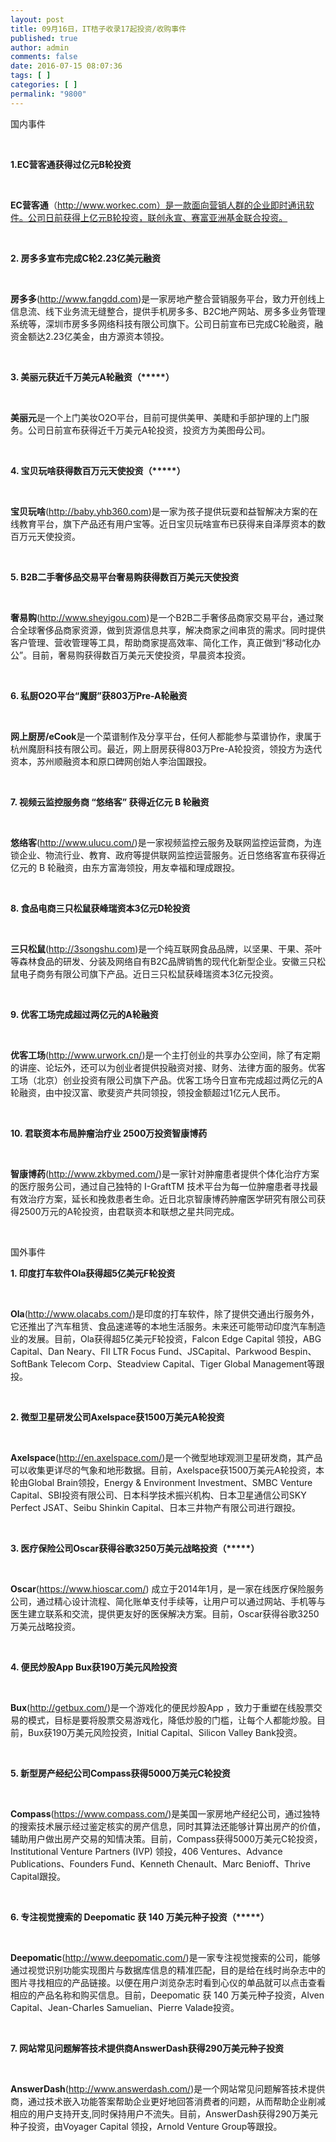```yaml
---
layout: post
title: 09月16日，IT桔子收录17起投资/收购事件
published: true
author: admin
comments: false
date: 2016-07-15 08:07:36
tags: [ ]
categories: [ ]
permalink: "9800"
---
```

国内事件

&nbsp;

**1.EC营客通获得过亿元B轮投资**

&nbsp;

**EC营客通**（http://www.workec.com）是一款面向营销人群的企业即时通讯软件。公司日前获得上亿元B轮投资，联创永宣、赛富亚洲基金联合投资。

&nbsp;

**2. 房多多宣布完成C轮2.23亿美元融资**

&nbsp;

**房多多**(http://www.fangdd.com)是一家房地产整合营销服务平台，致力开创线上信息流、线下业务流无缝整合，提供手机房多多、B2C地产网站、房多多业务管理系统等，深圳市房多多网络科技有限公司旗下。公司日前宣布已完成C轮融资，融资金额达2.23亿美金，由方源资本领投。

&nbsp;

**3. 美丽元获近千万美元A轮融资（\*****）**

&nbsp;

**美丽元**是一个上门美妆O2O平台，目前可提供美甲、美睫和手部护理的上门服务。公司日前宣布获得近千万美元A轮投资，投资方为美图母公司。

&nbsp;

**4. 宝贝玩啥获得数百万元天使投资（\*****）**

&nbsp;

**宝贝玩啥**(http://baby.yhb360.com)是一家为孩子提供玩耍和益智解决方案的在线教育平台，旗下产品还有用户宝等。近日宝贝玩啥宣布已获得来自泽厚资本的数百万元天使投资。

&nbsp;

**5. B2B二手奢侈品交易平台奢易购获得数百万美元天使投资**

&nbsp;

**奢易购**(http://www.sheyigou.com)是一个B2B二手奢侈品商家交易平台，通过聚合全球奢侈品商家资源，做到货源信息共享，解决商家之间串货的需求。同时提供客户管理、营收管理等工具，帮助商家提高效率、简化工作，真正做到“移动化办公”。目前，奢易购获得数百万美元天使投资，早晨资本投资。

&nbsp;

**6. 私厨O2O平台“魔厨”获803万Pre-A轮融资**

&nbsp;

**网上厨房/eCook**是一个菜谱制作及分享平台，任何人都能参与菜谱协作，隶属于杭州魔厨科技有限公司。最近，网上厨房获得803万Pre-A轮投资，领投方为迭代资本，苏州顺融资本和原口碑网创始人李治国跟投。

&nbsp;

**7. 视频云监控服务商 “悠络客” 获得近亿元 B 轮融资**

&nbsp;

**悠络客**(http://www.ulucu.com/)是一家视频监控云服务及联网监控运营商，为连锁企业、物流行业、教育、政府等提供联网监控运营服务。近日悠络客宣布获得近亿元的 B 轮融资，由东方富海领投，用友幸福和理成跟投。

&nbsp;

**8. 食品电商三只松鼠获峰瑞资本3亿元D轮投资**

&nbsp;

**三只松鼠**(http://3songshu.com)是一个纯互联网食品品牌，以坚果、干果、茶叶等森林食品的研发、分装及网络自有B2C品牌销售的现代化新型企业。安徽三只松鼠电子商务有限公司旗下产品。近日三只松鼠获峰瑞资本3亿元投资。

&nbsp;

**9. 优客工场完成超过两亿元的A轮融资**

&nbsp;

**优客工场**(http://www.urwork.cn/)是一个主打创业的共享办公空间，除了有定期的讲座、论坛外，还可以为创业者提供投融资对接、财务、法律方面的服务。优客工场（北京）创业投资有限公司旗下产品。优客工场今日宣布完成超过两亿元的A轮融资，由中投汉富、歌斐资产共同领投，领投金额超过1亿元人民币。

&nbsp;

**10. 君联资本布局肿瘤治疗业 2500万投资智康博药**

&nbsp;

**智康博药**(http://www.zkbymed.com/)是一家针对肿瘤患者提供个体化治疗方案的医疗服务公司，通过自己独特的 I-GraftTM 技术平台为每一位肿瘤患者寻找最有效治疗方案，延长和挽救患者生命。近日北京智康博药肿瘤医学研究有限公司获得2500万元的A轮投资，由君联资本和联想之星共同完成。

&nbsp;

国外事件
  
**1. 印度打车软件Ola获得超5亿美元F轮投资**

&nbsp;

**Ola**(http://www.olacabs.com/)是印度的打车软件，除了提供交通出行服务外，它还推出了汽车租赁、食品速递等的本地生活服务。未来还可能带动印度汽车制造业的发展。目前，Ola获得超5亿美元F轮投资，Falcon Edge Capital 领投，ABG Capital、Dan Neary、FII LTR Focus Fund、JSCapital、Parkwood Bespin、SoftBank Telecom Corp、Steadview Capital、Tiger Global Management等跟投。

&nbsp;

**2. 微型卫星研发公司Axelspace获1500万美元A轮投资**

&nbsp;

**Axelspace**(http://en.axelspace.com/)是一个微型地球观测卫星研发商，其产品可以收集更详尽的气象和地形数据。目前，Axelspace获1500万美元A轮投资，本轮由Global Brain领投，Energy & Environment Investment、SMBC Venture Capital、SBI投资有限公司、日本科学技术振兴机构、日本卫星通信公司SKY Perfect JSAT、Seibu Shinkin Capital、日本三井物产有限公司进行跟投。

&nbsp;

**3. 医疗保险公司Oscar获得谷歌3250万美元战略投资（\*****）**

&nbsp;

**Oscar**(https://www.hioscar.com/) 成立于2014年1月，是一家在线医疗保险服务公司，通过精心设计流程、简化账单支付手续等，让用户可以通过网站、手机等与医生建立联系和交流，提供更友好的医保解决方案。目前，Oscar获得谷歌3250万美元战略投资。

&nbsp;

**4. 便民炒股App Bux获190万美元风险投资**

&nbsp;

**Bux**(http://getbux.com/)是一个游戏化的便民炒股App ，致力于重塑在线股票交易的模式，目标是要将股票交易游戏化，降低炒股的门槛，让每个人都能炒股。目前，Bux获190万美元风险投资，Initial Capital、Silicon Valley Bank投资。

&nbsp;

**5. 新型房产经纪公司Compass获得5000万美元C轮投资**

&nbsp;

**Compass**(https://www.compass.com/)是美国一家房地产经纪公司，通过独特的搜索技术展示经过鉴定核实的房产信息，同时其算法还能够计算出房产的价值，辅助用户做出房产交易的知情决策。目前，Compass获得5000万美元C轮投资，Institutional Venture Partners (IVP) 领投，406 Ventures、Advance Publications、Founders Fund、Kenneth Chenault、Marc Benioff、Thrive Capital跟投。

&nbsp;

**6. 专注视觉搜索的 Deepomatic 获 140 万美元种子投资（\*****）**

&nbsp;

**Deepomatic**(http://www.deepomatic.com/)是一家专注视觉搜索的公司，能够通过视觉识别功能实现图片与数据库信息的精准匹配，目的是给在线时尚杂志中的图片寻找相应的产品链接。以便在用户浏览杂志时看到心仪的单品就可以点击查看相应的产品名称和购买信息。目前，Deepomatic 获 140 万美元种子投资，Alven Capital、Jean-Charles Samuelian、Pierre Valade投资。

&nbsp;

**7. 网站常见问题解答技术提供商AnswerDash获得290万美元种子投资**

&nbsp;

**AnswerDash**(http://www.answerdash.com/)是一个网站常见问题解答技术提供商，通过技术嵌入功能答案帮助企业更好地回答消费者的问题，从而帮助企业削减相应的用户支持开支,同时保持用户不流失。目前，AnswerDash获得290万美元种子投资，由Voyager Capital 领投，Arnold Venture Group等跟投。

&nbsp;